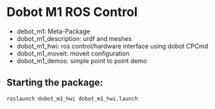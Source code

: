 # Dobot M1 ROS Control

- debot_m1: Meta-Package
- dobot_m1_description: urdf and meshes
- dobot_m1_hwi: ros control/hardware interface using dobot CPCmd
- dobot_m1_moveit: moveit configuration 
- dobot_m1_demos: simple point to point demo 

## Starting the package:
```
roslaunch dobot_m1_hwi dobot_m1_hwi.launch
```
